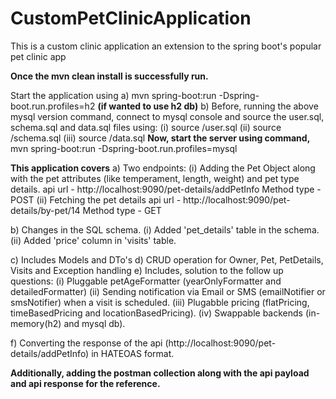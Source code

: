 # CustomPetClinicApplication
This is a custom clinic application an extension to the spring boot's popular pet clinic app

**Once the mvn clean install is successfully run.**

Start the application using
 a) mvn spring-boot:run -Dspring-boot.run.profiles=h2 **(if wanted to use h2 db)**
 b) Before, running the above mysql version command, connect to mysql console and source the user.sql, schema.sql and data.sql files using:
     (i) source <path-to-user-sql-file>/user.sql
     (ii) source <path-to-user-sql-file>/schema.sql
     (iii) source <path-to-user-sql-file>/data.sql
   **Now, start the server using command,** mvn spring-boot:run -Dspring-boot.run.profiles=mysql
    


**This application covers**
 a) Two endpoints:
   (i) Adding the Pet Object along with the pet attributes (like temperament, length, weight) and pet type details.
         api url - http://localhost:9090/pet-details/addPetInfo
         Method type - POST
   (ii) Fetching the pet details
         api url - http://localhost:9090/pet-details/by-pet/14
         Method type - GET

 b) Changes in the SQL schema.
    (i) Added 'pet_details' table in the schema.
    (ii) Added 'price' column in 'visits' table.

 c) Includes Models and DTo's
 d) CRUD operation for Owner, Pet, PetDetails, Visits and Exception handling
 e) Includes, solution to the follow up questions:
    (i) Pluggable petAgeFormatter (yearOnlyFormatter and detailedFormatter)
    (ii) Sending notification via Email or SMS (emailNotifier or smsNotifier) when a visit is scheduled.
    (iii) Plugabble pricing (flatPricing, timeBasedPricing and locationBasedPricing).
    (iv) Swappable backends (in-memory(h2) and mysql db).

 f) Converting the response of the api (http://localhost:9090/pet-details/addPetInfo) in HATEOAS format.


**Additionally, adding the postman collection along with the api payload and api response for the reference.**
 
    

 

